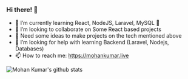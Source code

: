 ### Hi there! 👋

- 🌱 I’m currently learning React, NodeJS, Laravel, MySQL 🤯
- 👯 I’m looking to collaborate on Some React based projects
- 🧠 Need some ideas to make projects on the tech mentioned above
- 🤔 I’m looking for help with learning Backend (Laravel, Nodejs, Databases)
- 📫 How to reach me: https://mohankumar.live

![Mohan Kumar's github stats](https://github-readme-stats.vercel.app/api?username=imshines)
